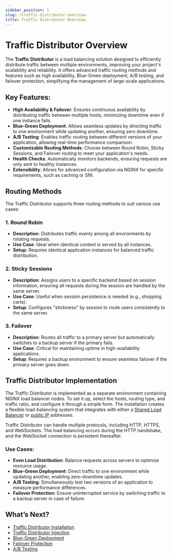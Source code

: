 ```yaml
---
sidebar_position: 1
slug: /traffic-distributor-overview
title: Traffic Distributor Overview
---
```

# Traffic Distributor Overview

The **Traffic Distributor** is a load balancing solution designed to efficiently distribute traffic between multiple environments, improving your project's scalability and reliability. It offers advanced traffic routing methods and features such as high availability, Blue-Green deployment, A/B testing, and failover protection, simplifying the management of large-scale applications.

## Key Features:
- **High Availability & Failover**: Ensures continuous availability by distributing traffic between multiple hosts, minimizing downtime even if one instance fails.
- **Blue-Green Deployment**: Allows seamless updates by directing traffic to one environment while updating another, ensuring zero downtime.
- **A/B Testing**: Enables traffic routing between different versions of your application, allowing real-time performance comparison.
- **Customizable Routing Methods**: Choose between Round Robin, Sticky Sessions, and Failover routing to meet your application's needs.
- **Health Checks**: Automatically monitors backends, ensuring requests are only sent to healthy instances.
- **Extensibility**: Allows for advanced configuration via NGINX for specific requirements, such as caching or SNI.

## Routing Methods

The Traffic Distributor supports three routing methods to suit various use cases:

### 1. Round Robin
- **Description**: Distributes traffic evenly among all environments by rotating requests.
- **Use Case**: Ideal when identical content is served by all instances.
- **Setup**: Requires identical application instances for balanced traffic distribution.

### 2. Sticky Sessions
- **Description**: Assigns users to a specific backend based on session information, ensuring all requests during the session are handled by the same server.
- **Use Case**: Useful when session persistence is needed (e.g., shopping carts).
- **Setup**: Configures "stickiness" by session to route users consistently to the same server.

### 3. Failover
- **Description**: Routes all traffic to a primary server but automatically switches to a backup server if the primary fails.
- **Use Case**: Critical for maintaining uptime in high-availability applications.
- **Setup**: Requires a backup environment to ensure seamless failover if the primary server goes down.

## Traffic Distributor Implementation

The Traffic Distributor is implemented as a separate environment containing NGINX load balancer nodes. To set it up, select the hosts, routing type, and traffic ratio, and configure it through a simple form. The installation creates a flexible load-balancing system that integrates with either a [Shared Load Balancer](<https://docs.dewacloud.com/docs/shared-load-balancer/>) or [public IP](<https://www.virtuozzo.com/application-platform-docs/public-ip/>) addresses.

Traffic Distributor can handle multiple protocols, including HTTP, HTTPS, and WebSockets. The load balancing occurs during the HTTP handshake, and the WebSocket connection is persistent thereafter.

### Use Cases:
- **Even Load Distribution**: Balance requests across servers to optimize resource usage.
- **Blue-Green Deployment**: Direct traffic to one environment while updating another, enabling zero-downtime updates.
- **A/B Testing**: Simultaneously test two versions of an application to measure performance differences.
- **Failover Protection**: Ensure uninterrupted service by switching traffic to a backup server in case of failure.

## What’s Next?
- [Traffic Distributor Installation](<https://docs.dewacloud.com/docs/traffic-distributor-installation/>)
- [Traffic Distributor Injection](<https://docs.dewacloud.com/docs/traffic-distributor-injection/>)
- [Blue-Green Deployment](<https://docs.dewacloud.com/docs/blue-green-deploy/>)
- [Failover Protection](<https://docs.dewacloud.com/docs/failover-protection/>)
- [A/B Testing](<https://docs.dewacloud.com/docs/ab-testing/>)